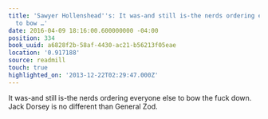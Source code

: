 ```yaml
---
title: 'Sawyer Hollenshead''s: It was-and still is-the nerds ordering everyone else
  to bow …'
date: 2016-04-09 18:16:00.600000000 -04:00
position: 334
book_uuid: a6828f2b-58af-4430-ac21-b56213f05eae
location: '0.917188'
source: readmill
touch: true
highlighted_on: '2013-12-22T02:29:47.000Z'
---
```


It was-and still is-the nerds ordering everyone else to bow the fuck down. Jack Dorsey is no different than General Zod.
